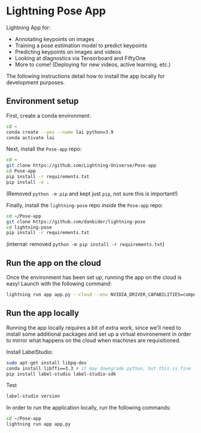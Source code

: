 # Lightning Pose App

Lightning App for:
* Annotating keypoints on images
* Training a pose estimation model to predict keypoints
* Predicting keypoints on images and videos
* Looking at diagnostics via Tensorboard and FiftyOne
* More to come! (Deploying for new videos, active learning, etc.)

The following instructions detail how to install the app locally for development purposes.

## Environment setup 

First, create a conda environment:
```bash
cd ~
conda create --yes --name lai python=3.9
conda activate lai
```

Next, install the `Pose-app` repo:
```bash
cd ~
git clone https://github.com/Lightning-Universe/Pose-app
cd Pose-app
pip install -r requirements.txt
pip install -e .
```

(Removed `python -m pip` and kept just `pip`, not sure this is important!)

Finally, install the `lightning-pose` repo _inside_ the `Pose-app` repo:

```bash
cd ~/Pose-app
git clone https://github.com/danbider/lightning-pose
cd lightning-pose
pip install -r requirements.txt
```

(internal: removed `python -m pip install -r requirements.txt`)

## Run the app on the cloud
Once the environment has been set up, running the app on the cloud is easy! Launch with the
following command:
```bash
lightning run app app.py --cloud --env NVIDIA_DRIVER_CAPABILITIES=compute,utility,video
```

## Run the app locally
Running the app locally requires a bit of extra work, since we'll need to install some additional
packages and set up a virtual environement in order to mirror what happens on the cloud when 
machines are requisitioned.

Install LabelStudio:
<!-- ```bash
(lai) $ virtualenv ~/venv-label-studio 
(lai) $ source ~/venv-label-studio/bin/activate; which python; python -m pip install label-studio label-studio-sdk; deactivate
(lai) $ source ~/venv-label-studio/bin/activate; python -m pip install -e .; deactivate -->
<!-- ``` -->

```bash
sudo apt-get install libpq-dev
conda install libffi==3.3 # it may downgrade python, but this is fine
pip install label-studio label-studio-sdk
```
Test
```bash
label-studio version
```

<!-- ```bash
sudo apt-get install libpq-dev
(lai) $ virtualenv ~/venv-label-studio 
(lai) $ source ~/venv-label-studio/bin/activate; which python; python -m pip install label-studio label-studio-sdk; deactivate
(lai) $ source ~/venv-label-studio/bin/activate; python -m pip install -e .; deactivate
``` -->

<!-- Test:
```bash
(lai) $ source ~/venv-label-studio/bin/activate; label-studio version; deactivate
``` -->

In order to run the application locally, run the following commands:

```bash
cd ~/Pose-app
lightning run app app.py
```
